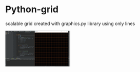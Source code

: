 # Python-grid
scalable grid created with graphics.py library using only lines

<img src="https://github.com/sniperwlf/python-image-invert-colors/blob/master/images/grid.png" width="200">
